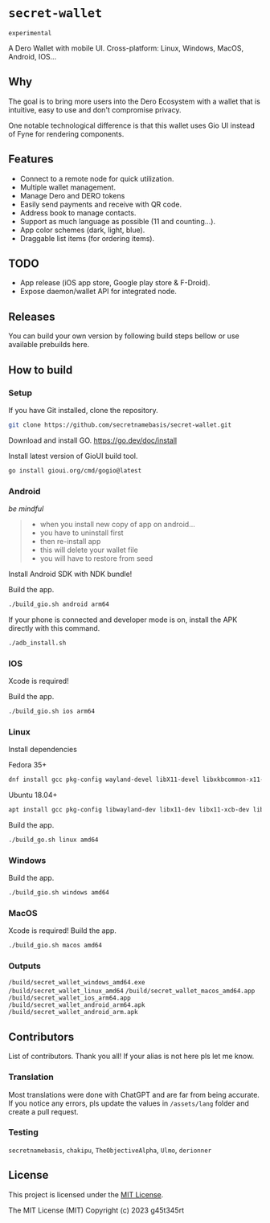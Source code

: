 # `secret-wallet`

`experimental`

A Dero Wallet with mobile UI.
Cross-platform: Linux, Windows, MacOS, Android, IOS...

## Why

The goal is to bring more users into the Dero Ecosystem with a wallet that is intuitive, easy to use and don't compromise privacy.

One notable technological difference is that this wallet uses Gio UI instead of Fyne for rendering components.

## Features

- Connect to a remote node for quick utilization.
- Multiple wallet management.
- Manage Dero and DERO tokens
- Easily send payments and receive with QR code.
- Address book to manage contacts.
- Support as much language as possible (11 and counting...).
- App color schemes (dark, light, blue).
- Draggable list items (for ordering items).

## TODO

- App release (iOS app store, Google play store & F-Droid).
- Expose daemon/wallet API for integrated node.


## Releases

You can build your own version by following build steps bellow or use available prebuilds here.

## How to build

### Setup

If you have Git installed, clone the repository.

```bash
git clone https://github.com/secretnamebasis/secret-wallet.git
```

Download and install GO.
<https://go.dev/doc/install>

Install latest version of GioUI build tool.

```bash
go install gioui.org/cmd/gogio@latest
```


### Android

*be mindful*
> - when you install new copy of app on android...
> - you have to uninstall first 
> - then re-install app 
> - this will delete your wallet file
> - you will have to restore from seed

Install Android SDK with NDK bundle!

Build the app.

```bash
./build_gio.sh android arm64
```

If your phone is connected and developer mode is on, install the APK directly with this command.

```bash
./adb_install.sh
```

### IOS

Xcode is required!

Build the app.

```bash
./build_gio.sh ios arm64
```

### Linux

Install dependencies

Fedora 35+

```bash
dnf install gcc pkg-config wayland-devel libX11-devel libxkbcommon-x11-devel mesa-libGLES-devel mesa-libEGL-devel libXcursor-devel vulkan-headers
```

Ubuntu 18.04+

```bash
apt install gcc pkg-config libwayland-dev libx11-dev libx11-xcb-dev libxkbcommon-x11-dev libgles2-mesa-dev libegl1-mesa-dev libffi-dev libxcursor-dev libvulkan-dev
```

Build the app.

```bash
./build_go.sh linux amd64
```

### Windows

Build the app.

```bash
./build_gio.sh windows amd64
```

### MacOS

Xcode is required!
Build the app.

``` bash
./build_gio.sh macos amd64
```

### Outputs

`/build/secret_wallet_windows_amd64.exe`
`/build/secret_wallet_linux_amd64`
`/build/secret_wallet_macos_amd64.app`
`/build/secret_wallet_ios_arm64.app`
`/build/secret_wallet_android_arm64.apk`
`/build/secret_wallet_android_arm.apk`

## Contributors

List of contributors. Thank you all!
If your alias is not here pls let me know.

### Translation

Most translations were done with ChatGPT and are far from being accurate.
If you notice any errors, pls update the values in `/assets/lang` folder and create a pull request.



### Testing

`secretnamebasis`, `chakipu`, `TheObjectiveAlpha`, `Ulmo`, `derionner`

## License

This project is licensed under the [MIT License](https://opensource.org/licenses/MIT).

The MIT License (MIT)
Copyright (c) 2023 g45t345rt
